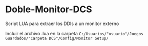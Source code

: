 # Doble-Monitor-DCS
Script LUA para extraer los DDIs a un monitor externo

Incluir el archivo .lua en la carpeta `C:/Usuarios/"usuario"/Juegos Guardados/"Carpeta DCS"/Config/Monitor Setup/`
